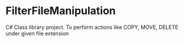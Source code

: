 # FilterFileManipulation
C# Class library project. To perform actions like COPY, MOVE, DELETE under given file extension

